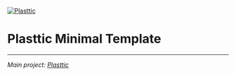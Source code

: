 [![Plasttic](https://plasttic.dev/assets/img/social/default-banner-1200_630.png)](https://plasttic.dev)

# Plasttic Minimal Template

---

_Main project: [Plasttic](https://github.com/tojeiro-me/Plasttic)_
